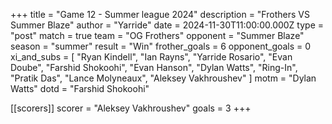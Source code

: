 +++
title = "Game 12 - Summer league 2024"
description = "Frothers VS Summer Blaze"
author = "Yarride"
date = 2024-11-30T11:00:00.000Z
type = "post"
match = true
team = "OG Frothers"
opponent = "Summer Blaze"
season = "summer"
result = "Win"
frother_goals = 6
opponent_goals = 0
xi_and_subs = [
  "Ryan Kindell",
  "Ian Rayns",
  "Yarride Rosario",
  "Evan Doube",
  "Farshid Shokoohi",
  "Evan Hanson",
  "Dylan Watts",
  "Ring-In",
  "Pratik Das",
  "Lance Molyneaux",
  "Aleksey Vakhroushev"
]
motm = "Dylan Watts"
dotd = "Farshid Shokoohi"

[[scorers]]
scorer = "Aleksey Vakhroushev"
goals = 3
+++

